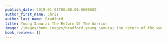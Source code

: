 ```yaml
---
publish_date: 2019-01-01T00:00:00.000000Z
author_first_name: Chris
author_last_name: Bradford
title: Young Samurai The Return Of The Warrior
image: /images/book_images/bradford_young_samurai_the_return_of_the_warrior.jpg
book_reviews: []
---
```

